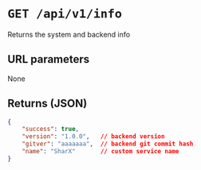 # `GET /api/v1/info`

Returns the system and backend info

## URL parameters
None

## Returns (JSON)
```json
{
	"success": true,
	"version": "1.0.0",   // backend version
	"gitver": "aaaaaaa",  // backend git commit hash
	"name": "SharX"       // custom service name
}
```
